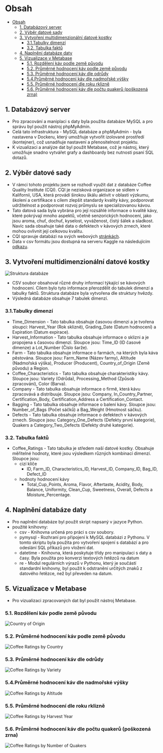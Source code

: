 # Obsah


- [Obsah](#obsah)
  - [1. Databázový server](#1-databázový-server)
  - [2. Výběr datové sady](#2-výběr-datové-sady)
  - [3. Vytvoření multidimenzionální datové kostky](#3-vytvoření-multidimenzionální-datové-kostky)
    - [3.1.Tabulky dimenzí](#31tabulky-dimenzí)
    - [3.2. Tabulka faktů](#32-tabulka-faktů)
  - [4. Naplnění databáze daty](#4-naplnění-databáze-daty)
  - [5. Vizualizace v Metabase](#5-vizualizace-v-metabase)
    - [5.1. Rozdělení káv podle země původu](#51-rozdělení-káv-podle-země-původu)
    - [5.2. Průměrné hodnocení káv podle země původu](#52-průměrné-hodnocení-káv-podle-země-původu)
    - [5.3. Průměrné hodnocení káv dle odrůdy](#53-průměrné-hodnocení-káv-dle-odrůdy)
    - [5.4.Průměrné hodnocení káv dle nadmořské výšky](#54průměrné-hodnocení-káv-dle-nadmořské-výšky)
    - [5.5. Průměrné hodnocení dle roku rklizně](#55-průměrné-hodnocení-dle-roku-rklizně)
    - [5.6. Průměrné hodnocení káv dle počtu quakerů (poškozená zrna)](#56-průměrné-hodnocení-káv-dle-počtu-quakerů-poškozená-zrna)

## 1. Databázový server
- Pro zpracování a maniplaci s daty byla použita databáze MySQL a pro správu byl použit nástroj phpMyAdmin.
- Celá tato infrastruktura - MySQL databáze a phpMyAdmin - byla nastavena v Dockeru, který umožňuje vytvořit izolované prostředí (kontejner), což usnadňuje nastavení a přenositelnost projektu.
- K vizualizaci a analýze dat byl použit Metabase, což je nástroj, který umožňuje snadno vytvářet grafy a dashboardy bez nutnosti psaní SQL dotazů.

## 2. Výběr datové sady
- V rámci tohoto projektu jsem se rozhodl využít dat z databáze Coffee Quality Institute (CQI). CQI je nezisková organizace se sídlem v Kalifornii, USA, která provádí širokou škálu aktivit v oblasti výzkumu, školení a certifikace s cílem zlepšit standardy kvality kávy, podporovat udržitelnost a podporovat rozvoj průmyslu se specializovanou kávou.
- Tato datová sada byla vybrána pro její rozsáhlé informace o kvalitě kávy, které pokrývají mnoho aspektů, včetně senzorických hodnocení, jako jsou aroma, chuť, dochuť, kyselost, vyváženost, čistý šálek a sladkost. Navíc sada obsahuje také data o defektech v kávových zrnech, které mohou ovlivnit její celkovou kvalitu.
- CQI spravuje databázi na svých webových [stránkách](https://database.coffeeinstitute.org/coffees/arabica).
- Data v csv formátu jsou dostupná na serveru Kaggle na následujícím [odkazu](https://www.kaggle.com/datasets/fatihb/coffee-quality-data-cqi?resource=download).

## 3. Vytvoření multidimenzionální datové kostky
![Struktura databáze](pictures/schema.png)
- CSV soubor obsahoval různé druhy informací týkající se kávových hodnocení. Cílem bylo tyto informace přerozdělit do tabulek dimenzí a tabulky faktů. Struktura databáze byla vytvořena dle struktury hvězdy.
- Výsledná databáze obsahuje 7 tabulek dimenzí.
### 3.1.Tabulky dimenzí
- Time_Dimension - Tato tabulka obsahuje časovou dimenzi a je tvořena sloupci: Harvest_Year (Rok sklizně), Grading_Date (Datum hodnocení) a Expiration (Datum expirace).
- Harvest_Information - Tato tabulka obsahuje informace o sklizni a je propojena s časovou dimenzí. Sloupce jsou: Time_ID (ID časové dimenze) a Lot_Number (Číslo šarže).
- Farm - Tato tabulka obsahuje informace o farmách, na kterých byla káva pěstována. Sloupce jsou: Farm_Name (Název farmy), Altitude (Nadmořská výška), Producer (Producent), Country_of_Origin (Země původu) a Region.
- Coffee_Characteristics - Tato tabulka obsahuje charakteristiky kávy. Sloupce jsou: Variety (Odrůda), Processing_Method (Způsob zpracování), Color (Barva).
- Company - Tato tabulka obsahuje informace o firmě, která kávu zpracovává a distribuuje. Sloupce jsou: Company, In_Country_Partner, Certification_Body, Certification_Address a Certification_Contact.
- Bagging - Tato tabulka obsahuje informace o balení kávy. Sloupce jsou: Number_of_Bags (Počet sáčků) a Bag_Weight (Hmotnost sáčku).
- Defects - Tato tabulka obsahuje informace o defektech v kávových zrnech. Sloupce jsou: Category_One_Defects (Defekty první kategorie), Quakers a Category_Two_Defects (Defekty druhé kategorie).
### 3.2. Tabulka faktů
- Coffee_Ratings - Tato tabulka je středem naší datové kostky. Obsahuje měřitelné hodnoty, které jsou výsledkem různých kombinací dimenzí. Sloupce jsou:
  -  cizí klíče
     -  ID, Farm_ID, Characteristics_ID, Harvest_ID, Company_ID, Bag_ID, Defect_ID
    -  hodnoty hodnocení kávy
       -  Total_Cup_Points, Aroma, Flavor, Aftertaste, Acidity, Body, Balance, Uniformity, Clean_Cup, Sweetness, Overall, Defects a Moisture_Percentage.
## 4. Naplnění databáze daty
- Pro naplnění databáze byl použit skript napsaný v jazyce Python.
- použité knihovny:
  - csv - Knihovna určená pro práci s csv soubory.
  - pymysql - Rozhraní pro připojení k MySQL databázi z Pythonu. V tomto skriptu byla použita pro vytvoření spojení s databází a pro odeslání SQL příkazů pro vložení dat.
  - datetime - Knihovna, která poskytuje třídy pro manipulaci s daty a časy. Byla použita pro konverzi textových řetězců na datum
  - re - Modul regulárních výrazů v Pythonu, který je součástí standardní knihovny, byl použit k odstranění určitých znaků z datového řetězce, než byl převeden na datum.

## 5. Vizualizace v Metabase
- Pro vizualizaci zpracovaných dat byl použit nástroj Metabase.
### 5.1. Rozdělení káv podle země původu
![Country of Origin](pictures/Country%20of%20Origin.png)
### 5.2. Průměrné hodnocení káv podle země původu
![Coffee Ratings by Country](pictures/Coffee%20Rating%20by%20Country.png)
### 5.3. Průměrné hodnocení káv dle odrůdy
![Coffee Ratings by Variety](pictures/Coffe%20Rating%20by%20Variety.png)
### 5.4.Průměrné hodnocení káv dle nadmořské výšky
![Coffee Ratings by Altitude](pictures/Coffee%20Rating%20by%20Altitude.png)
### 5.5. Průměrné hodnocení dle roku rklizně
![Coffee Ratings by Harvest Year](pictures/Coffee%20Rating%20by%20Harvest%20Year.png)
### 5.6. Průměrné hodnocení káv dle počtu quakerů (poškozená zrna)
![Coffee Ratings by Number of Quakers](pictures/Coffee%20Ratings%20by%20Number%20of%20Quakers.png)